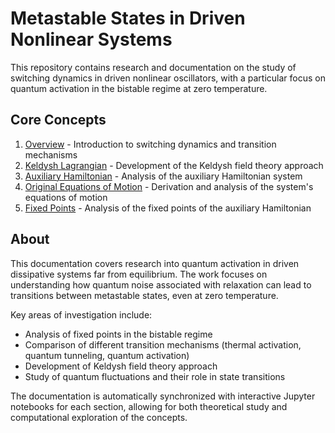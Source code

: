 # Metastable States in Driven Nonlinear Systems

This repository contains research and documentation on the study of switching dynamics in driven nonlinear oscillators, with a particular focus on quantum activation in the bistable regime at zero temperature.

## Core Concepts

1. [Overview](derivation/Overview.md) - Introduction to switching dynamics and transition mechanisms
2. [Keldysh Lagrangian](derivation/KeldyshLagrangian.md) - Development of the Keldysh field theory approach
3. [Auxiliary Hamiltonian](derivation/KeldyshAuxiliaryHamiltonian.md) - Analysis of the auxiliary Hamiltonian system
4. [Original Equations of Motion](derivation/OriginalEom.md) - Derivation and analysis of the system's equations of motion
5. [Fixed Points](fixed_points/FixedPoints.md) - Analysis of the fixed points of the auxiliary Hamiltonian

## About

This documentation covers research into quantum activation in driven dissipative systems far from equilibrium. The work focuses on understanding how quantum noise associated with relaxation can lead to transitions between metastable states, even at zero temperature.

Key areas of investigation include:
- Analysis of fixed points in the bistable regime
- Comparison of different transition mechanisms (thermal activation, quantum tunneling, quantum activation)
- Development of Keldysh field theory approach
- Study of quantum fluctuations and their role in state transitions

The documentation is automatically synchronized with interactive Jupyter notebooks for each section, allowing for both theoretical study and computational exploration of the concepts. 